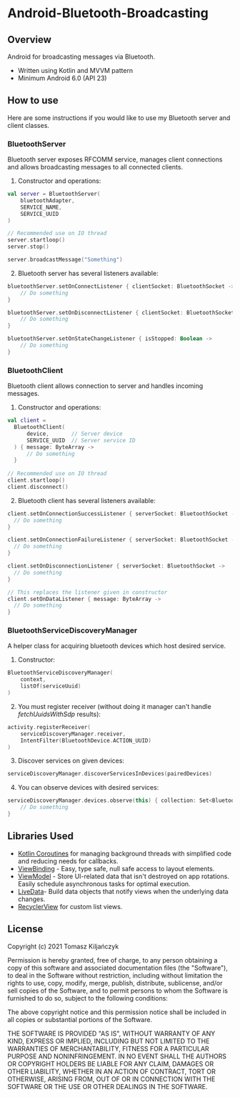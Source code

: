 # Android-Bluetooth-Broadcasting

## Overview

Android for broadcasting messages via Bluetooth.
* Written using Kotlin and MVVM pattern
* Minimum Android 6.0 (API 23)

## How to use
Here are some instructions if you would like to use my Bluetooth server and client classes.

### BluetoothServer
Bluetooth server exposes RFCOMM service, manages client connections and allows broadcasting messages to all connected clients.

1. Constructor and operations:
``` kotlin
val server = BluetoothServer(
    bluetoothAdapter,
    SERVICE_NAME,
    SERVICE_UUID
)

// Recommended use on IO thread
server.startloop()
server.stop()

server.broadcastMessage("Something")
```
2. Bluetooth server has several listeners available:
``` kotlin
bluetoothServer.setOnConnectListener { clientSocket: BluetoothSocket ->
    // Do something
}

bluetoothServer.setOnDisconnectListener { clientSocket: BluetoothSocket ->
    // Do something
}

bluetoothServer.setOnStateChangeListener { isStopped: Boolean ->
    // Do something
}
```

### BluetoothClient
Bluetooth client allows connection to server and handles incoming messages.

1. Constructor and operations:
``` kotlin
val client =
  BluetoothClient(
      device,       // Server device
      SERVICE_UUID  // Server service ID
  ) { message: ByteArray ->
      // Do something
  }
  
// Recommended use on IO thread
client.startloop()
client.disconnect()

```
2. Bluetooth client has several listeners available:
``` kotlin
client.setOnConnectionSuccessListener { serverSocket: BluetoothSocket ->
  // Do something
}

client.setOnConnectionFailureListener { serverSocket: BluetoothSocket ->
  // Do something
}

client.setOnDisconnectionListener { serverSocket: BluetoothSocket ->
  // Do something
}

// This replaces the listener given in constructor
client.setOnDataListener { message: ByteArray ->
  // Do something
}
```


### BluetoothServiceDiscoveryManager
A helper class for acquiring bluetooth devices which host desired service.

1. Constructor:
``` kotlin
BluetoothServiceDiscoveryManager(
    context,
    listOf(serviceUuid)
)
```
2. You must register receiver (without doing it manager can't handle *fetchUuidsWithSdp* results):
``` kotlin
activity.registerReceiver(
    serviceDiscoveryManager.receiver,
    IntentFilter(BluetoothDevice.ACTION_UUID)
)
```
3. Discover services on given devices:
``` kotlin
serviceDiscoveryManager.discoverServicesInDevices(pairedDevices)
```
4. You can observe devices with desired services:
``` kotlin
serviceDiscoveryManager.devices.observe(this) { collection: Set<BluetoothDevice> ->
    // Do something
}
```

## Libraries Used
* [Kotlin Coroutines](https://kotlinlang.org/docs/coroutines-overview.html) for managing background threads with simplified code and reducing needs for callbacks.
* [ViewBinding](https://developer.android.com/topic/libraries/view-binding) - Easy, type safe, null safe access to layout elements.
* [ViewModel](https://developer.android.com/topic/libraries/architecture/viewmodel) - Store UI-related data that isn't destroyed on app rotations. Easily schedule asynchronous tasks for optimal execution.
* [LiveData](https://developer.android.com/topic/libraries/architecture/livedata)- Build data objects that notify views when the underlying data changes.
* [RecyclerView](https://developer.android.com/guide/topics/ui/layout/recyclerview?gclsrc=aw.ds&gclid=CjwKCAjwrPCGBhALEiwAUl9X03wCNk7bhvoxs_okW86jFVgc92QelSerqKyYmfEM54CbHOsKc3tYyxoCgRcQAvD_BwE) for custom list views.

## License
Copyright (c) 2021 Tomasz Kiljańczyk

Permission is hereby granted, free of charge, to any person obtaining a copy
of this software and associated documentation files (the "Software"), to deal
in the Software without restriction, including without limitation the rights
to use, copy, modify, merge, publish, distribute, sublicense, and/or sell
copies of the Software, and to permit persons to whom the Software is
furnished to do so, subject to the following conditions:

The above copyright notice and this permission notice shall be included in all
copies or substantial portions of the Software.

THE SOFTWARE IS PROVIDED "AS IS", WITHOUT WARRANTY OF ANY KIND, EXPRESS OR
IMPLIED, INCLUDING BUT NOT LIMITED TO THE WARRANTIES OF MERCHANTABILITY,
FITNESS FOR A PARTICULAR PURPOSE AND NONINFRINGEMENT. IN NO EVENT SHALL THE
AUTHORS OR COPYRIGHT HOLDERS BE LIABLE FOR ANY CLAIM, DAMAGES OR OTHER
LIABILITY, WHETHER IN AN ACTION OF CONTRACT, TORT OR OTHERWISE, ARISING FROM,
OUT OF OR IN CONNECTION WITH THE SOFTWARE OR THE USE OR OTHER DEALINGS IN THE
SOFTWARE.
